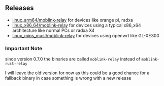 ## Releases
+ [linux_arm64/moblink-relay](linux_arm64/moblink-relay) for devices like orange pi, radxa
+ [linux_x86_64/moblink-relay](linux_x86_64/moblink-relay) for devices using a typical x86_x64 architecture like normal PCs or radxa X4
+ [linux_mips_musl/moblink-relay](linux_mips_musl/moblink-relay) for devices using openwrt like GL-XE300

### Important Note
since version 0.7.0 the binaries are called `moblink-relay` instead of `moblink-rust-relay`

I will leave the old version for now as this could be a good chance for a fallback binary in case something is wrong with a new release
